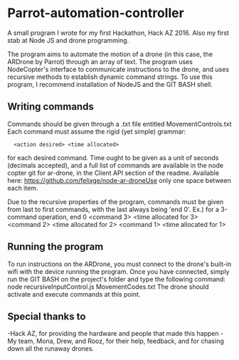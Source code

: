 # Parrot-automation-controller
A small program I wrote for my first Hackathon, Hack AZ 2016. Also my first stab at Node JS and drone programming.

The program aims to automate the motion of a drone (in this case, the ARDrone by Parrot) through an array of text. The program uses NodeCopter's interface to communicate instructions to the drone, and uses recursive methods to establish dynamic command strings. To use this program, I recommend installation of NodeJS and the GIT BASH shell.

Writing commands
----------------
Commands should be given through a .txt file entitled MovementControls.txt 
Each command must assume the rigid (yet simple) grammar: 

      <action desired> <time allocated>

  for each desired command. Time ought to be given as a unit of seconds (decimals accepted), and a full list of commands are available in the node copter git for ar-drone, in the Client API section of the readme.
    Available here: https://github.com/felixge/node-ar-droneUse only one space between each item. 

  Due to the recursive properties of the program, commands must be given from last to first commands, with the last always being 'end 0'.
  Ex.) for a 3-command operation,
      end 0 <command 3> <time allocated for 3> <command 2> <time allocated for 2> <command 1> <time allocated for 1>

Running the program
-------------------
To run instructions on the ARDrone, you must connect to the drone's built-in wifi with the device running the program. Once you have connected, simply run the GIT BASH on the project's folder and type the following command:
    node recursiveInputControl.js MovementCodes.txt
The drone should activate and execute commands at this point.

Special thanks to
-----------------
  -Hack AZ, for providing the hardware and people that made this happen
  -My team, Mona, Drew, and Rooz, for their help, feedback, and for chasing down all the runaway drones.
